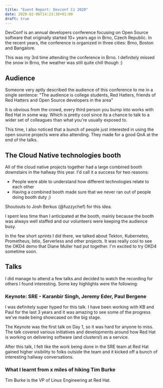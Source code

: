 ```yaml
---
title: "Event Report: Devconf Cz 2020"
date: 2020-02-06T14:23:38+01:00
draft: true
---
```


DevConf is an annual developers conference focusing on Open Source software that originally started 10+ years ago in Brno, Czech Republic. In the recent years, the conference is organized in three cities: Brno, Boston and Bangalore.

This was my 3rd time attending the conference in Brno. I definitely missed the snow in Brno, the weather was still quite chill though :)

## Audience

Someone very aptly described the audience of this conference to me in a single sentence: "The audience is college students, Red Hatters, friends of Red Hatters and Open Source developers in the area"

It is obvious from the crowd, every third person you bump into works with Red Hat in some way. Which is pretty cool since its a chance to talk to a wider set of colleagues than what you're usually exposed to.

This time, I also noticed that a bunch of people just interested in using the open source projects were also attending. They made for a good QnA at the end of the talks.

## The Cloud Native technologies booth

All of the cloud native projects together had a large combined booth downstairs in the hallway this year. I'd call it a success for two reasons:

- People were able to understand how different technologies relate to each other
- Having a combined booth made sure that we never ran out of people doing booth duty ;)

Shoutouts to Josh Berkus (@fuzzychef) for this idea.

I spent less time than I anticipated at the booth, mainly because the booth was always well staffed and our volunteers were keeping the audience busy.

In the few short sprints I did there, we talked about Tekton, Kubernetes, Prometheus, Istio, Serverless and other projects. It was really cool to see the OKD4 demo that Diane Muller had put together. I'm excited to try OKD4 sometime soon.

## Talks

I did manage to attend a few talks and decided to watch the recording for others I found interesting. Some key highlights were the following:

### Keynote: SRE - Karanbir Singh, Jeremy Eder, Paul Bergene

I was definitely super hyped for this talk. I have been working with KB and Paul for the last 3 years and it was amazing to see some of the progress we've made being showcased on the big stage.

The Keynote was the first talk on Day 1, so it was hard for anyone to miss. The talk covered various initiatives and developments around how Red Hat is working on delivering software (and clusters!) as a service.

After this talk, I felt like the work being done in the SRE team at Red Hat gained higher visibility to folks outside the team and it kicked off a bunch of interesting hallway conversations.

### What I learnt from x miles of hiking Tim Burke

Tim Burke is the VP of Linux Engineering at Red Hat. 